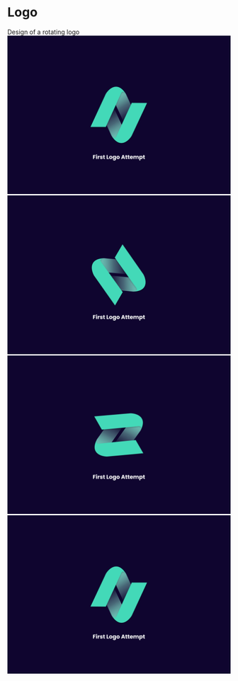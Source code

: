 # Logo
Design of a rotating logo
![First rotation of logo](https://raw.githubusercontent.com/kalieblair1515/logo/main/Desktop%20-%201.png)
![Second rotation of logo](https://raw.githubusercontent.com/kalieblair1515/logo/main/Desktop%20-%202.png)
![Third rotation of logo](https://raw.githubusercontent.com/kalieblair1515/logo/main/Desktop%20-%203.png)
![Fourth rotation of logo](https://raw.githubusercontent.com/kalieblair1515/logo/main/Desktop%20-%204.png)
